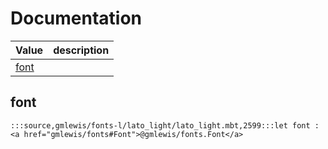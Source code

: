 # Documentation
|Value|description|
|---|---|
|[font](#font)||

## font

```moonbit
:::source,gmlewis/fonts-l/lato_light/lato_light.mbt,2599:::let font : <a href="gmlewis/fonts#Font">@gmlewis/fonts.Font</a>
```

